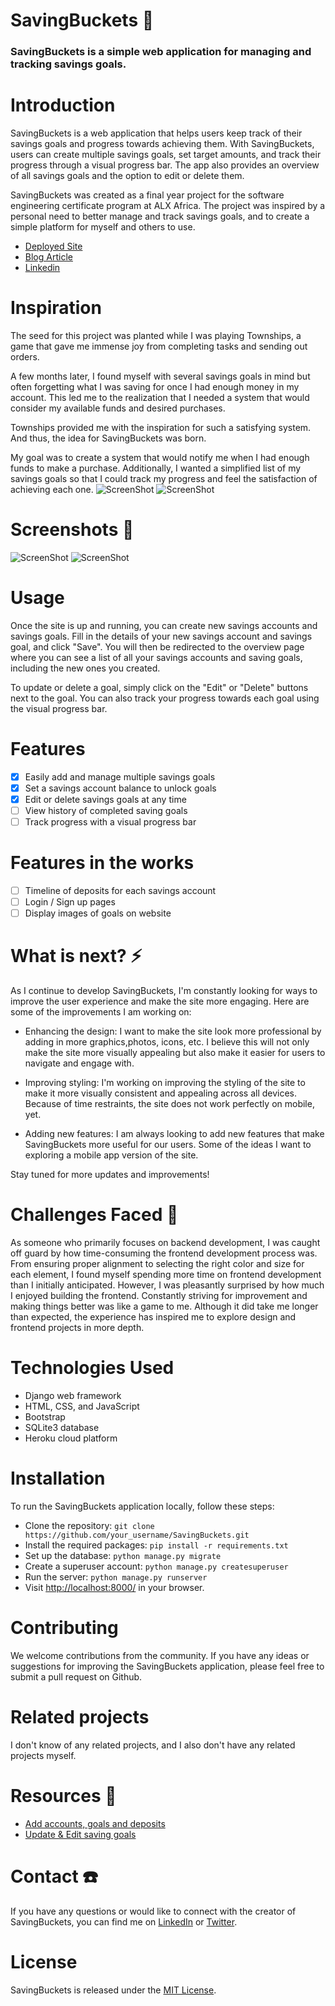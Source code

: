 # SavingBuckets 💸

### SavingBuckets is a simple web application for managing and tracking savings goals.

# Introduction

SavingBuckets is a web application that helps users keep track of their savings goals and progress towards achieving them. With SavingBuckets, users can create multiple savings goals, set target amounts, and track their progress through a visual progress bar. The app also provides an overview of all savings goals and the option to edit or delete them.

SavingBuckets was created as a final year project for the software engineering certificate program at ALX Africa. The project was inspired by a personal need to better manage and track savings goals, and to create a simple platform for myself and others to use.
- [Deployed Site](https://savingbuckets.herokuapp.com/)
- [Blog Article](https://madelethedev.hashnode.dev/introducing-savingbuckets)
- [Linkedin](https://www.linkedin.com/in/madele-theron/)

# Inspiration
The seed for this project was planted while I was playing Townships, a game that gave me immense joy from completing tasks and sending out orders.

A few months later, I found myself with several savings goals in mind but often forgetting what I was saving for once I had enough money in my account. This led me to the realization that I needed a system that would consider my available funds and desired purchases.

Townships provided me with the inspiration for such a satisfying system. And thus, the idea for SavingBuckets was born.

My goal was to create a system that would notify me when I had enough funds to make a purchase. Additionally, I wanted a simplified list of my savings goals so that I could track my progress and feel the satisfaction of achieving each one.
![ScreenShot](/static/theme/assets/screenshots/inspo1.png)
![ScreenShot](/static/theme/assets/screenshots/inspo2.png)

# Screenshots 📸

![ScreenShot](/static/theme/assets/screenshots/overview.png)
![ScreenShot](/static/theme/assets/screenshots/history.png)
# Usage
Once the site is up and running, you can create new savings accounts and savings goals. Fill in the details of your new savings account and savings goal, and click "Save". You will then be redirected to the overview page where you can see a list of all your savings accounts and saving goals, including the new ones you created.

To update or delete a goal, simply click on the "Edit" or "Delete" buttons next to the goal. You can also track your progress towards each goal using the visual progress bar.

# Features

- [x] Easily add and manage multiple savings goals
- [x] Set a savings account balance to unlock goals
- [x] Edit or delete savings goals at any time
- [ ] View history of completed saving goals
- [ ] Track progress with a visual progress bar

# Features in the works
- [ ] Timeline of deposits for each savings account
- [ ] Login / Sign up pages
- [ ] Display images of goals on website

# What is next? ⚡️
As I continue to develop SavingBuckets, I'm constantly looking for ways to improve the user experience and make the site more engaging. Here are some of the improvements I am working on:

- Enhancing the design: I want to make the site look more professional by adding in more graphics,photos, icons, etc. I believe this will not only make the site more visually appealing but also make it easier for users to navigate and engage with.

- Improving styling: I'm working on improving the styling of the site to make it more visually consistent and appealing across all devices. Because of time restraints, the site does not work perfectly on mobile, yet.

- Adding new features: I am always looking to add new features that make SavingBuckets more useful for our users. Some of the ideas I want to exploring a mobile app version of the site.

Stay tuned for more updates and improvements!

# Challenges Faced 🥴

As someone who primarily focuses on backend development, I was caught off guard by how time-consuming the frontend development process was. From ensuring proper alignment to selecting the right color and size for each element, I found myself spending more time on frontend development than I initially anticipated. However, I was pleasantly surprised by how much I enjoyed building the frontend. Constantly striving for improvement and making things better was like a game to me. Although it did take me longer than expected, the experience has inspired me to explore design and frontend projects in more depth.

# Technologies Used

- Django web framework
- HTML, CSS, and JavaScript
- Bootstrap
- SQLite3 database
- Heroku cloud platform

# Installation
To run the SavingBuckets application locally, follow these steps:

- Clone the repository: `git clone https://github.com/your_username/SavingBuckets.git`
- Install the required packages: `pip install -r requirements.txt`
- Set up the database: `python manage.py migrate`
- Create a superuser account: `python manage.py createsuperuser`
- Run the server: `python manage.py runserver`
- Visit [http://localhost:8000/](http://localhost:8000/) in your browser.


# Contributing

We welcome contributions from the community. If you have any ideas or suggestions for improving the SavingBuckets application, please feel free to submit a pull request on Github.

# Related projects

I don't know of any related projects, and I also don't have any related projects myself.

# Resources 📑
- [Add accounts, goals and deposits](https://www.youtube.com/watch?v=CVEKe39VFu8&ab_channel=Codemy.com)
- [Update & Edit saving goals](https://www.youtube.com/watch?v=jCM-m_3Ysqk&list=PLCC34OHNcOtqW9BJmgQPPzUpJ8hl49AGy&index=11&ab_channel=Codemy.com)

# Contact ☎️

If you have any questions or would like to connect with the creator of SavingBuckets, you can find me on [LinkedIn](https://www.linkedin.com/in/madele-theron/) or [Twitter](https://twitter.com/madele_theron).

# License

SavingBuckets is released under the [MIT License](https://opensource.org/licenses/MIT).

